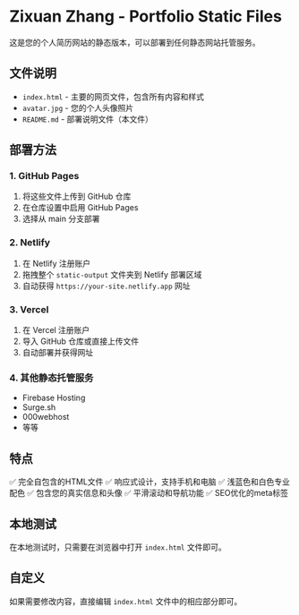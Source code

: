 # Zixuan Zhang - Portfolio Static Files

这是您的个人简历网站的静态版本，可以部署到任何静态网站托管服务。

## 文件说明

- `index.html` - 主要的网页文件，包含所有内容和样式
- `avatar.jpg` - 您的个人头像照片
- `README.md` - 部署说明文件（本文件）

## 部署方法

### 1. GitHub Pages
1. 将这些文件上传到 GitHub 仓库
2. 在仓库设置中启用 GitHub Pages
3. 选择从 main 分支部署

### 2. Netlify
1. 在 Netlify 注册账户
2. 拖拽整个 `static-output` 文件夹到 Netlify 部署区域
3. 自动获得 `https://your-site.netlify.app` 网址

### 3. Vercel
1. 在 Vercel 注册账户
2. 导入 GitHub 仓库或直接上传文件
3. 自动部署并获得网址

### 4. 其他静态托管服务
- Firebase Hosting
- Surge.sh
- 000webhost
- 等等

## 特点

✅ 完全自包含的HTML文件
✅ 响应式设计，支持手机和电脑
✅ 浅蓝色和白色专业配色
✅ 包含您的真实信息和头像
✅ 平滑滚动和导航功能
✅ SEO优化的meta标签

## 本地测试

在本地测试时，只需要在浏览器中打开 `index.html` 文件即可。

## 自定义

如果需要修改内容，直接编辑 `index.html` 文件中的相应部分即可。